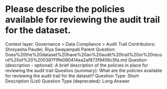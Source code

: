 # Please describe the policies available for reviewing the audit trail for the dataset.

Context layer: Governance > Data Compliance > Audit Trail
Contributors: Shreyasha Paudel, Riya Swayampati
Parent Question: Does%20the%20dataset%20have%20an%20audit%20trail%20or%20record%20of%20%200387f1ffe080414ea2af872f9456c5fa.md
Question (description - optional): A brief description of the policies in place for reviewing the audit trail
Question (summary): What are the policies available for reviewing the audit trail for the dataset?
Question Type: Short Description (List)
Question Type (deprecated): Long Answer